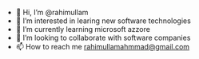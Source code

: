 - 👋 Hi, I’m @rahimullam
- 👀 I’m interested in learing new software technologies
- 🌱 I’m currently learning microsoft azzore
- 💞️ I’m looking to collaborate with software companies
- 📫 How to reach me rahimullamahmmad@gmail.com

<!---
rahimullam/rahimullam is a ✨ special ✨ repository because its `README.md` (this file) appears on your GitHub profile.
You can click the Preview link to take a look at your changes.
--->
